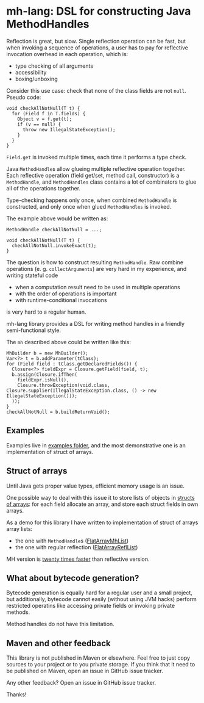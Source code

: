 # mh-lang: DSL for constructing Java MethodHandles

Reflection is great, but slow. Single reflection operation can be fast, but when invoking a sequence of operations,
a user has to pay for reflective invocation overhead in each operation, which is:
* type checking of all arguments
* accessibility
* boxing/unboxing

Consider this use case: check that none of the class fields are not `null`. Pseudo code:

```
void checkAllNotNull(T t) {
  for (Field f in T.fields) {
    Object v = f.get(t);
    if (v == null) {
      throw new IllegalStateException();
    }
  }
}
```

`Field.get` is invoked multiple times, each time it performs a type check.

Java `MethodHandle`s allow glueing multiple reflective operation together.
Each reflective operation (field get/set, method call, constructor) is a `MethodHandle`,
and `MethodHandles` class contains a lot of combinators to glue all of the operations together.

Type-checking happens only once, when combined `MethodHandle` is constructed, and only once
when glued `MethodHandles` is invoked.

The example above would be written as:

```
MethodHandle checkAllNotNull = ...;

void checkAllNotNull(T t) {
  checkAllNotNull.invokeExact(t);
}
```

The question is how to construct resulting `MethodHandle`. Raw combine operations (e. g. `collectArguments`)
are very hard in my experience, and writing stateful code

* when a computation result need to be used in multiple operations
* with the order of operations is important
* with runtime-conditional invocations

is very hard to a regular human.

mh-lang library provides a DSL for writing method handles in a friendly semi-functional style.

The `mh` described above could be written like this:

```
MhBuilder b = new MhBuilder();
Var<?> t = b.addParameter(tClass);
for (Field field : tClass.getDeclaredFields()) {
  Closure<?> fieldExpr = Closure.getField(field, t);
  b.assign(Closure.ifThen(
    fieldExpr.isNull(),
    Closure.throwException(void.class, Closure.supplier(IllegalStateException.class, () -> new IllegalStateException()));
  ));
}
checkAllNotNull = b.buildReturnVoid();
```

## Examples

Examples live in
[examples folder](https://github.com/stepancheg/mh-lang/tree/master/src/main/java/com/github/stepancheg/mhlang/examples),
and the most demonstrative one is an implementation of struct of arrays.

## Struct of arrays

Until Java gets proper value types, efficient memory usage is an issue.

One possible way to deal with this issue it to store lists of objects in
[structs of arrays](https://en.wikipedia.org/wiki/AoS_and_SoA):
for each field allocate an array, and store each struct fields in own arrays.

As a demo for this library I have written to implementation of struct of arrays array lists:
* the one with `MethodHandle`s ([FlatArrayMhList](https://github.com/stepancheg/mh-lang/blob/master/src/main/java/com/github/stepancheg/mhlang/examples/FlatArrayMhList.java))
* the one with regular reflection ([FlatArrayReflList](https://github.com/stepancheg/mh-lang/blob/master/src/main/java/com/github/stepancheg/mhlang/examples/FlatArrayReflList.java))

MH version is
[twenty times faster](https://github.com/stepancheg/mh-lang/blob/master/src/test/java/com/github/stepancheg/mhlang/examples/FlatArrayListBenchmark.java)
than reflective version.

## What about bytecode generation?

Bytecode generation is equally hard for a regular user and a small project, but additionally, bytecode cannot easily
(without using JVM hacks) perform restricted operatins like accessing private fields or invoking private methods.

Method handles do not have this limitation.

## Maven and other feedback

This library is not published in Maven or elsewhere.
Feel free to just copy sources to your project or to you private storage.
If you think that it need to be published on Maven, open an issue in GitHub issue tracker.

Any other feedback? Open an issue in GitHub issue tracker.

Thanks!
